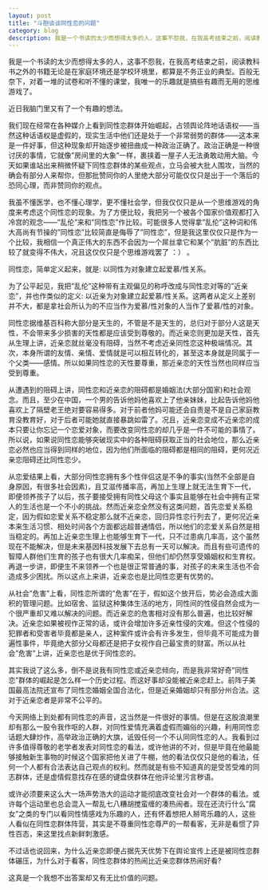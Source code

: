 ```yaml
---
layout: post
title: "斗胆谈谈同性恋的问题"
category: blog
description: 我是一个书读的太少而想得太多的人，这事不怨我，在我高考结束之前，阅读教科书之外的书籍无论是在家庭环境还是学校环境里，都算是不务正业的典型。百般无奈下，对着一堆的试卷和听不懂的课堂，我唯一的乐趣就是搞些有趣而无用的思维游戏了。
---
```



我是一个书读的太少而想得太多的人，这事不怨我，在我高考结束之前，阅读教科书之外的书籍无论是在家庭环境还是学校环境里，都算是不务正业的典型。百般无奈下，对着一堆的试卷和听不懂的课堂，我唯一的乐趣就是搞些有趣而无用的思维游戏了。

近日我脑门里又有了一个有趣的想法。

我们现在经常在各种媒介上看到同性恋群体开始崛起，占领舆论阵地话语权——当然这种话语权是虚假的，现实生活中他们还是处于一个非常弱势的群体——这本来是一件好事，但这种现象却开始逐步被扭曲成一种政治正确了。政治正确是一种很讨厌的事情，它就像”房间里的大象”一样，裹挟着一屋子人无法勇敢动用大脑。今天如果谁站出来稍微怀疑下同性恋群体的某些观点，立马会被大批人围攻，当然的确会有部分人来帮你，但那批赞同你的人里绝大部分可能仅仅只是出于一个落后的恐同心理，而非赞同你的观点。

我虽不懂医学，也不懂心理学，更不懂社会学，但我仅仅只是从一个思维游戏的角度来考虑这个同性恋的现象。为了方便比较，我把另一个被各个国家价值观都打入冷宫的观念——”乱伦”来和”同性恋”作比较。可能很多人觉得拿”乱伦”这种词和伟大高尚有节操的”同性恋”比较简直是侮辱了”同性恋”，但是我这里仅仅只是作为一个比较，我相信一个真正伟大的东西不会因为一个屌丝拿它和某个”肮脏”的东西比较了就变得不伟大，况且这仅仅只是个思维游戏罢了 ：） 。

同性恋，简单定义起来，就是: 以同性为对象建立起爱慕/性关系。

为了公平起见，我把”乱伦”这种带有主观偏见的称呼改成与同性恋对等的”近亲恋”，并也作类似的定义: 以近亲为对象建立起爱慕/性关系。这两者从定义上差别并不大，都是拿社会所认为的不应当作为爱慕/性对象的人当作了爱慕/性的对象。

同性恋据维基百科称大部分是天生的，不管是不是天生的，总归对于部分人这是天性，不会带来多少损害的天性都是应该受到尊敬的。而近亲恋则更加是天性，首先从生理上讲，近亲恋就丝毫没有阻碍，当然不考虑近亲同性恋这种极端情况。其次，本身所谓的友情、亲情、爱情就是可以相互转化的，甚至这本身就是同属于一个父类——感情。所以如果同性恋的天性要尊重，那近亲恋的天性当然也同样应当受到尊重。

从遭遇到的阻碍上讲，同性恋和近亲恋的阻碍都是婚姻法(大部分国家)和社会观念。而且，至少在中国，一个男的告诉他妈他喜欢上了他亲妹妹，比起告诉他妈他喜欢上了隔壁老王绝对要容易得多。对于前者他妈可能还会自责是不是自己家庭教育没教育好，对于后者可能她就直接暴跳如雷了。况且，近亲恋变成不近亲恋的成本只要让你忘记一个恋爱对象，而要改变同性恋的却几乎是一件不可能的事情了。所以说，如果说同性恋能够突破现实中的各种阻碍获取正当的社会地位，那么近亲恋必然也应当得到同样的地位，因为他们所面临的阻碍都是相同的阻碍，更何况近亲恋阻碍还比同性恋少。

从恋爱结果上看，大部分同性恋拥有多个性伴侣这是不争的事实(当然不全部是自身原因，有很多社会因素)，且艾滋传播率高，再加上生理上就无法生育下一代，即便领养孩子了以后，孩子要接受拥有同性父母这个事实且能够在社会中拥有正常人的生活也是一个不小的挑战。然而近亲恋全然没有这类问题，首先恋爱关系稳定，因为假如恋爱关系不稳定那么就不近亲恋，回归异性恋行列去了，更何况近亲本来生活习惯、相处时间各个方面都远超普通情侣，所以他们的恋爱关系自然是相当稳定的。再加上近亲恋生理上也能够生育下一代，只不过患病几率高，这个虽然现在不能解决，但是未来基因科技发展下去总有一天可以解决。而且有些可遗传的智障人群他们生育的孩子也有很大几率痴呆，但他们却仍然享受婚姻权和生育权。再退一步讲，即便生不来领养一个也是很正常普通的事，对孩子的未来生活也不会造成多少困扰。所以这点上来讲，近亲恋也是比同性恋更有优势的。

从社会”危害”上看，同性恋所谓的”危害”在于，假如这个放开后，势必会造成大面积的管理问题。比如宿舍、监狱这种集体生活的地方，同性间的性侵自然会成为一个很严重却又难以解决的问题。而近亲恋的危害相对没有那么普遍，也比较好解决。近亲恋如果被视作正常的话，或许会增加许多近亲性侵的灾难。但这个性侵的犯罪者和受害者毕竟都是亲人，这种案件或许会有许多发生，但毕竟不可能成为普遍性事件，毕竟绝大部分父母都还是把子女视作自己最宝贵的财富。所以从社会”危害”上讲，近亲恋也是优于同性恋的。

其实我说了这么多，倒不是说我有同性恋或近亲恋倾向，而是我非常好奇”同性恋”群体的崛起是怎么样一个历史过程。而这好事却没能被近亲恋赶上。前阵子美国最高法院还宣布了同性恋婚姻全国合法化，但是近亲婚姻却只有部分州合法。这对于近亲恋者是非常不公平的。

今天网络上到处都有同性恋的声音，这当然是一件很好的事情。但是在这股浪潮里却有那么一股令我作呕的人群，对同性爱情充满着虚假而媚俗的兴趣，利用同性恋话题大肆炒作，高举政治正确的大旗，诋毁任何一个不认同同性恋的人。我看到过许多值得尊敬的老学者发表对同性恋的看法，或许他讲的不对，但是毕竟在他最能够接触新生事物的时候这个国家把他关进了牛棚，他的看法仅仅只是他的看法，任何一个人都有合法表达自己观点的权利。然而就是有些不知道真的是受苦受难的同志群体，还是虚情假意找存在感的键盘侠群体在他评论里污言秽语。

或许必须要来这么大一场声势浩大的运动才能彻底改变社会对一个群体的看法。或许每个运动里也总会混入一帮乱七八糟胡搅蛮缠的凑热闹者。现在还流行什么”腐女”之类的专门以看同性情感戏为乐趣的人，还有怀着想把人掰弯乐趣的人，这些人看似在同性恋群体阵营，其实是不尊重同性恋尊严的一帮看客，无非是看惯了异性百态，来这里找点新鲜刺激感。

不过话也说回来，为什么近亲恋即便占据先天优势下在舆论宣传上还是被同性恋群体碾压，为什么对于看客，同性恋群体的热闹比近亲恋群体热闹好看? 

这真是一个我想不出答案却又有无比价值的问题。

